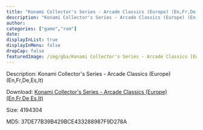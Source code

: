 ```yaml
---
title: "Konami Collector's Series - Arcade Classics (Europe) (En,Fr,De,Es,It)"
description: "Konami Collector's Series - Arcade Classics (Europe) (En,Fr,De,Es,It)"
author: 
categories: ["game","rom"]
date: 
displayInList: true
displayInMenu: false
dropCap: false
featuredImage: /img/gba/Konami Collector's Series - Arcade Classics [Europe].jpg
---
```


Description: Konami Collector's Series - Arcade Classics (Europe) (En,Fr,De,Es,It)

Download: <a style="text-decoration:underline;" href="https://mega.nz/#!nfQwlApB!qF4xe3cTcaLITLqBp3-6jJox58_WFFbfEpS9j6RbGEw" target = "_blank" rel = "nofollow" > Konami Collector's Series - Arcade Classics (Europe) (En,Fr,De,Es,It)</a>

Size: 4194304

MD5: 37DE77B39B429BCE433288987F9D278A

